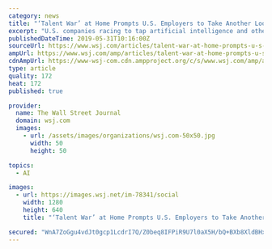 ```yaml
---
category: news
title: "‘Talent War’ at Home Prompts U.S. Employers to Take Another Look Abroad"
excerpt: "U.S. companies racing to tap artificial intelligence and other high-tech tools face a shortage of workers at home who have hands-on experience, managers and recruiters say. That is prompting some to take a closer look ... abroad to cope with the “talent ..."
publishedDateTime: 2019-05-31T10:16:00Z
sourceUrl: https://www.wsj.com/articles/talent-war-at-home-prompts-u-s-employers-to-take-another-look-abroad-11559257791
ampUrl: https://www.wsj.com/amp/articles/talent-war-at-home-prompts-u-s-employers-to-take-another-look-abroad-11559257791
cdnAmpUrl: https://www-wsj-com.cdn.ampproject.org/c/s/www.wsj.com/amp/articles/talent-war-at-home-prompts-u-s-employers-to-take-another-look-abroad-11559257791
type: article
quality: 172
heat: 172
published: true

provider:
  name: The Wall Street Journal
  domain: wsj.com
  images:
    - url: /assets/images/organizations/wsj.com-50x50.jpg
      width: 50
      height: 50

topics:
  - AI

images:
  - url: https://images.wsj.net/im-78341/social
    width: 1280
    height: 640
    title: "‘Talent War’ at Home Prompts U.S. Employers to Take Another Look Abroad"

secured: "WnA7ZoGgu4vdJt0gcp1LcdrI7Q/Z0beq8IFPiR9U7l0aX5H/bQ+BXb8XldBHxmVZLGeLjgprwicpjgGFsdo9mxud8/SD+RV8ujDOkvYmnpREvTRATZCUhPyocqUqSt08GXztGlUEKaKX1XrVGI9e7CGVp+ZlNljo20CXy7/khjFeqvyE26vCecEt+t569+knB/HWFE7H0YggJfZfVQAua2xxrnu72AuNFPpzTfrzZQS8SK+nJsziebSAK0UqLzvcpEoEHNEtSh3rgymuOo19UA==;7+5yCCoIdwHARkXwrpLpkA=="
---
```


